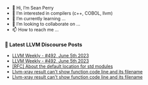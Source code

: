 - 👋 Hi, I’m Sean Perry
- 👀 I’m interested in compilers (c++, COBOL, llvm)
- 🌱 I’m currently learning ...
- 💞️ I’m looking to collaborate on ...
- 📫 How to reach me ...

<!---
s66perry/s66perry is a ✨ special ✨ repository because its `README.md` (this file) appears on your GitHub profile.
You can click the Preview link to take a look at your changes.
--->
### 📕 Latest LLVM Discourse Posts

<!-- DISCOURSE-LLVM:START -->
- [LLVM Weekly - #492, June 5th 2023](https://discourse.llvm.org/t/llvm-weekly-492-june-5th-2023/71119#post_2)
- [LLVM Weekly - #492, June 5th 2023](https://discourse.llvm.org/t/llvm-weekly-492-june-5th-2023/71119#post_1)
- [[RFC] About the default location for std modules](https://discourse.llvm.org/t/rfc-about-the-default-location-for-std-modules/69191?page=3#post_51)
- [Llvm-xray result can&#39;t show function code line and its filename](https://discourse.llvm.org/t/llvm-xray-result-cant-show-function-code-line-and-its-filename/71108#post_3)
- [Llvm-xray result can&#39;t show function code line and its filename](https://discourse.llvm.org/t/llvm-xray-result-cant-show-function-code-line-and-its-filename/71108#post_2)
<!-- DISCOURSE-LLVM:END -->
